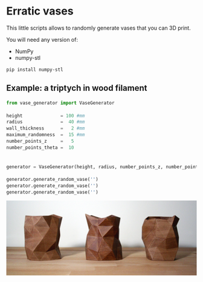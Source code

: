 # Erratic vases

This little scripts allows to randomly generate vases that you can 3D print.

You will need any version of:
- NumPy
- numpy-stl

``` 
pip install numpy-stl
```

## Example: a triptych in wood filament

``` python
from vase_generator import VaseGenerator

height              = 100 #mm  
radius              =  40 #mm  
wall_thickness      =   2 #mm  
maximum_randomness  =  15 #mm  
number_points_z     =   5  
number_points_theta =  10  


generator = VaseGenerator(height, radius, number_points_z, number_points_theta, wall_thickness, maximum_randomness)  

generator.generate_random_vase('')  
generator.generate_random_vase('')  
generator.generate_random_vase('')  
```


<p align = "center">
<img src="picture.jpg">
</p>